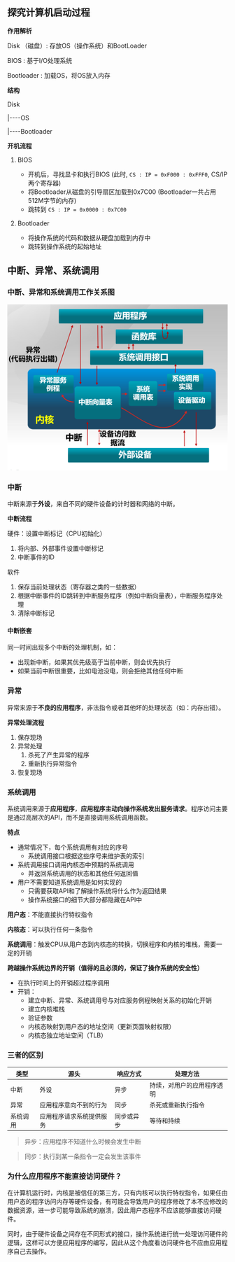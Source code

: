 

## 探究计算机启动过程

**作用解析**

Disk （磁盘）: 存放OS（操作系统）和BootLoader

BIOS : 基于I/O处理系统

Bootloader : 加载OS，将OS放入内存

**结构**

Disk

   |----OS

   |----Bootloader

**开机流程**

1.  BIOS
    *   开机后，寻找显卡和执行BIOS (此时, `CS : IP = 0xF000 : 0xFFF0`,  CS/IP 两个寄存器) 
    *   将Bootloader从磁盘的引导扇区加载到0x7C00 (Bootloader一共占用512M字节的内存)
    *   跳转到 `CS : IP = 0x0000 : 0x7C00`

2.  Bootloader
    *   将操作系统的代码和数据从硬盘加载到内存中
    *   跳转到操作系统的起始地址

## 中断、异常、系统调用

### 中断、异常和系统调用工作关系图

![](imgs/%E5%B7%A5%E4%BD%9C%E5%85%B3%E7%B3%BB%E5%9B%BE.png)

### 中断

中断来源于**外设**，来自不同的硬件设备的计时器和网络的中断。

**中断流程**

硬件：设置中断标记（CPU初始化）

1.  将内部、外部事件设置中断标记
2.  中断事件的ID

软件

1.  保存当前处理状态（寄存器之类的一些数据）
2.  根据中断事件的ID跳转到中断服务程序（例如中断向量表），中断服务程序处理
3.  清除中断标记

#### 中断嵌套

同一时间出现多个中断的处理机制，如：

- 出现新中断，如果其优先级高于当前中断，则会优先执行
- 如果当前中断很重要，比如电池没电，则会拒绝其他任何中断

### 异常

异常来源于**不良的应用程序**，非法指令或者其他坏的处理状态（如：内存出错）。

**异常处理流程**

1.  保存现场
2.  异常处理
    1.  杀死了产生异常的程序
    2.  重新执行异常指令
3.  恢复现场

### 系统调用

系统调用来源于**应用程序**，**应用程序主动向操作系统发出服务请求**。程序访问主要是通过高层次的API，而不是直接调用系统调用函数。

**特点**

-   通常情况下，每个系统调用有对应的序号
    -   系统调用接口根据这些序号来维护表的索引
-   系统调用接口调用内核态中预期的系统调用
    -   并返回系统调用的状态和其他任何返回值
-   用户不需要知道系统调用是如何实现的
    -   只需要获取API和了解操作系统将什么作为返回结果
    -   操作系统接口的细节大部分都隐藏在API中

**用户态**：不能直接执行特权指令

**内核态**：可以执行任何一条指令

**系统调用**：触发CPU从用户态到内核态的转换，切换程序和内核的堆栈，需要一定的开销

**跨越操作系统边界的开销（值得的且必须的，保证了操作系统的安全性）**

-   在执行时间上的开销超过程序调用
-   开销：
    -   建立中断、异常、系统调用号与对应服务例程映射关系的初始化开销
    -   建立内核堆栈
    -   验证参数
    -   内核态映射到用户态的地址空间（更新页面映射权限）
    -   内核态独立地址空间（TLB）

### 三者的区别

| 类型     | 源头                     | 响应方式   | 处理方法                   |
| -------- | ------------------------ | ---------- | -------------------------- |
| 中断     | 外设                     | 异步       | 持续，对用户的应用程序透明 |
| 异常     | 应用程序意向不到的行为   | 同步       | 杀死或重新执行指令         |
| 系统调用 | 应用程序请求系统提供服务 | 同步或异步 | 等待和持续                 |

>   异步：应用程序不知道什么时候会发生中断

>   同步：执行到某一条指令一定会发生该事件

### 为什么应用程序不能直接访问硬件？

在计算机运行时，内核是被信任的第三方，只有内核可以执行特权指令，如果任由用户态的程序访问内存等硬件设备，有可能会导致用户的程序修改了本不应修改的数据资源，进一步可能导致系统的崩溃，因此用户态程序不应该能够直接访问硬件。

同时，由于硬件设备之间存在不同形式的接口，操作系统进行统一处理访问硬件的逻辑，这样可以方便应用程序的编写，因此从这个角度看访问硬件也不应由应用程序自己去操作。

